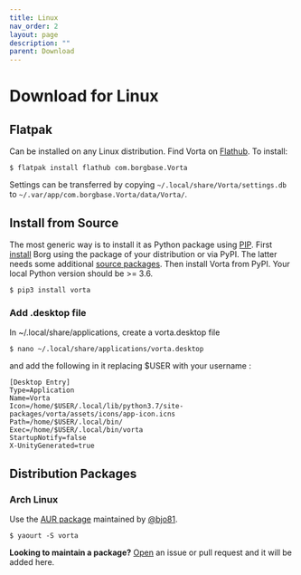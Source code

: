 ```yaml
---
title: Linux
nav_order: 2
layout: page
description: ""
parent: Download
---
```

# Download for Linux

## Flatpak
Can be installed on any Linux distribution. Find Vorta on [Flathub](https://flathub.org/apps/details/com.borgbase.Vorta). To install:
```
$ flatpak install flathub com.borgbase.Vorta
```

Settings can be transferred by copying `~/.local/share/Vorta/settings.db` to `~/.var/app/com.borgbase.Vorta/data/Vorta/`.

## Install from Source
The most generic way is to install it as Python package using [PIP](https://pip.readthedocs.io/en/stable/installing/). First [install](https://borgbackup.readthedocs.io/en/stable/installation.html) Borg using the package of your distribution or via PyPI. The latter needs some additional [source packages](https://borgbackup.readthedocs.io/en/stable/installation.html#dependencies). Then install Vorta from PyPI. Your local Python version should be >= 3.6.
```
$ pip3 install vorta
```

### Add .desktop file
In ~/.local/share/applications, create a vorta.desktop file
```
$ nano ~/.local/share/applications/vorta.desktop
```
and add the following in it replacing $USER with your username :
```
[Desktop Entry]
Type=Application
Name=Vorta
Icon=/home/$USER/.local/lib/python3.7/site-packages/vorta/assets/icons/app-icon.icns
Path=/home/$USER/.local/bin/
Exec=/home/$USER/.local/bin/vorta
StartupNotify=false
X-UnityGenerated=true
```

## Distribution Packages

### Arch Linux
Use the [AUR package](https://aur.archlinux.org/packages/vorta/) maintained by [@bjo81](https://github.com/bjo81).
```
$ yaourt -S vorta
```

**Looking to maintain a package?** [Open](https://github.com/borgbase/vorta/issues/new) an issue or pull request and it will be added here.
